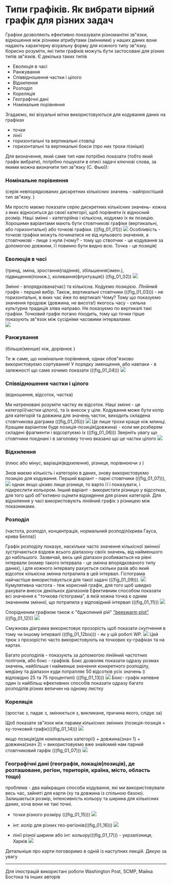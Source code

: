 # Типи графіків. Як вибрати вірний графік для різних задач

Графіки дозволяють ефективно показувати різноманітні зв"язки, відношення між різними атрибутами (змінними)  у наших даних
 вони надають характерну візуальну форму для кожного типу зв"язку. Корисно розуміти, які типи графіків можуть бути застосовані для різних типів зв"язків. Є декілька таких типів 
* Еволюція в часі 
* Ранжування 
* Співвідношення частки і цілого 
* Відхилення 
* Розподіл 
* Кореляція 
* Географічні дані 
* Номінальне порівняння 

Згадаємо, які візуальні мітки використовуються для кодування даних на графіках
* точки
* лінії
* горизонтальні та вертикальні стовпці
* горизонтальні та вертикальні бокси (про них трохи пізніше)

Для визначення, який саме тип нам потрібно показати (тобто який графік вибрати), потрібно пошукати в описі задачі ключові слова, за якими можна визначити тип зв"язку (С. Фью)):

### Номінальне порівняння 
(серія невпорядкованих дискретних кількісних значень - найпростіший тип зв"язку. )

Ми просто маємо показати серію дискретних кількісних значень- кожна з яких відноситься до своєї категорії, щоб порівняти їх відносний розмір. Наші змінні - категорійна і кількісна, кодуємо їх як позицію. Хорошими варіантами мають бути стовпчикові графіки (вертикальні, або горизонтальні) або точкові графіки. (((fig_01_01))) ![](figures/week02/fig_01_01.png)
Особливість - точкові графіки можуть починатися не від нульового значення, а стовпчикові - лище з нуля (чому? - тому що ствопчик - це кодування за допомогою довжини, її повинно бути видно всю. Точка - це позиція)

### Еволюція в часі 
(тренд, зміна, зростання(падіння), збільшення(змен.), підвищення(пониж.), коливання(флуктуація))  ((fig_01_02)) ![](figures/week02/fig_01_02.png)

Змінні - впорядкована(час) та кількісна. Кодуємо позицією. ЛІнійний графік - перший вибір. Також, вертикальні стовпчики  (((fig_01_03))) - не горизонтальні, в яких час йже по вертикалі Чому? Тому що показуємо значення продовж (довжина, не висота!) якогось часу - сильна культурна традиція зліва направо. Не показуємо по вертикалі такі графіки. Точковий графік погано піходить, тому що точки гірше показують зв"язок між сусідніми часовими інтервалами.  
![](figures/week02/fig_01_03.png)


### Ранжування 
(більше(менше) ніж, дорівнює )

Те ж саме, що номінальне порівняння, однак обов"язково використовуємо сортування! У порядку зменщення, або навпаки - в залежності що саме хочимо показати (((fig_01_04)))
![](figures/week02/fig_01_04.png)

### Співвідношення частки і цілого 
(відношення, відсоток, частка)

Ми натреновані розуміти частку як відсоток.
Наші змінні - це категорії(частки цілого), та їх внесок у ціле. Кодування може бути колір для категорій та довжина для значень часток, виходить складена стовпчикова діаграма (((fig_01_05)))
![](figures/week02/fig_01_05.png)
Це лише трохи краще ніж млинці. Кращим варіантом буде позиція-позиція(довжина) - коли ми розберем складені фрагменти і відсортуємо їх (((fig_01_06))) Зверніть увагу що стовпчики поєднані і в заголовку точно вказано що це частки цілого
![](figures/week02/fig_01_06.png)

### Відхилення 
(плюс або мінус, варіація(відхилення), різниця, порівнюючи з )

Знов маємо кількість і категорію в даних, знову використовуємо позицію для кодування. 
Перший варіант - парні стовпчики (((fig_01_07))), 
![](figures/week02/fig_01_07.png)
однак якщо цікаво лище різниця, то варто її і показувати, і підкреслити кольором. Інший варіант - використати різницю у відсотках, для того щоб об"єктивно оцінити відхидення для різних категорій.
Для відхилення у часі використовують лінійний графік з різницею між показниками.


### Розподіл 
(частота, розподіл, концентрація, нормальний розподіл(крива Гауса, крива Белла))

Графік розподілу показує, наскільки часто значення кількісної змінної зустрічаються вздовж всього діапазону своїх значень, від найменшого до набільшого. 
Зазвичай, весь цей діапазон розбивається на рівні інтервали (номер такого інтервала - це змінна впорядкованого типу даних), і для кожного інтервалу рахується скільки разів або який відсоток кількісна змінна потрапила в цей інтервал. 
Гістограма найчастіше використовується для такої задачі (((fig_01_09))). 
![](figures/week02/fig_01_09.png)
Кумулятивна частота - теж корисний графік, для того щоб швидко рахувати внесок декількох діапазонів 
Ефективним способом показати всі значення є "точкова гістограма", в якій кожна точка є одним значенням змінної, що потрапила у відповідний інтервал (((fig_01_11)))
![](figures/week02/fig_01_11.png)

Спорідненим графіком також є "бджолиний рій" ["beeswarm plot"](http://www.cbs.dtu.dk/~eklund/beeswarm/) (((fig_01_12)))
![](figures/week02/fig_01_12.png)

Смужкова діаграма використовує прозорість щоб показати скупчення в тому чи іншому інтервалі (((fig_01_12bis))) - як у цій роботі WP. 
![](figures/week02/fig_01_12bis.png)
Цей трюк з прозорістю часто використовують на точкових xy-графіках та на картах. 


Багато розподілів - показують за допомогою лінійний частотних полігонів, або бокс - графіків. Бокс дозволяє показати одразу розмах значень, найбільше і найменше значення конкретного розподілу, медіану та діапазон куди потрапляє 50 відсотків усіх значень (і відповідно 25 та 75 процентилі) (((fig_01_13)))
![](figures/week02/fig_01_13.png)
Бокс- графік напевне один із найбільш ефективних способів показати одразу багато розподілів різних величин на одному листку



### Кореляція 
(зростає з, падає з, змінюється з, викликане, причина якого, слідує за)

Щоб показати зв"язок між парами кількісних змінних (позиція-позиція = xy-точковий графік)(((fig_01_14)))
![](figures/week02/fig_01_14.png)

якщо позиція(для номінальнох категорії) + довжина(знач 1) + довжина(знач 2) = використовуємо вже знайомий нам парний стовпчиковий гарфік (((fig_01_07)))
![](figures/week02/fig_01_07.png)

### Географічні дані (географія, локація(позиція), де розташоване, регіон, територія, країна, місто, область тощо)
проблема - два найкращих способи кодування, які ми використовували весь час, зайняті для карти (xy та довжина із спільною базою). Залишається розмір, інтенсивність кольору та ширина для кількісних даних, хоча вони не такі точні.

- точки різного розміру (((fig_01_15))) 
![](figures/week02/fig_01_15.png)

- інт. колір для різних гео-регіонів(((fig_01_16)))
![](figures/week02/fig_01_16.png)

- лінії різної ширини або інт. кольору(((fig_01_17))) - укрзалізниця, Харків 
![](figures/week02/fig_01_17.png)


Детальніше про карти поговоримо в одній із наступних лекцій.
Дякую за увагу

***

Для ілюстрацій використані роботи Washington Post, SCMP, Майка Бостока та інших авторів
